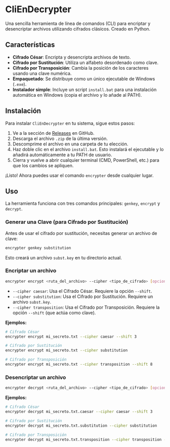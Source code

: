 # CliEnDecrypter

Una sencilla herramienta de línea de comandos (CLI) para encriptar y desencriptar archivos utilizando cifrados clásicos. Creado en Python.

## Características

- **Cifrado César**: Encripta y desencripta archivos de texto.
- **Cifrado por Sustitución**: Utiliza un alfabeto desordenado como clave.
- **Cifrado por Transposición**: Cambia la posición de los caracteres usando una clave numérica.
- **Empaquetado**: Se distribuye como un único ejecutable de Windows (`.exe`).
- **Instalador simple**: Incluye un script `install.bat` para una instalación automática en Windows (copia el archivo y lo añade al PATH).

## Instalación

Para instalar `CliEnDecrypter` en tu sistema, sigue estos pasos:

1.  Ve a la sección de [Releases](https://github.com/TU_USUARIO/TU_REPOSITORIO/releases) en GitHub.
2.  Descarga el archivo `.zip` de la última versión.
3.  Descomprime el archivo en una carpeta de tu elección.
4.  Haz doble clic en el archivo `install.bat`. Esto instalará el ejecutable y lo añadirá automáticamente a tu PATH de usuario.
5.  Cierra y vuelve a abrir cualquier terminal (CMD, PowerShell, etc.) para que los cambios se apliquen.

¡Listo! Ahora puedes usar el comando `encrypter` desde cualquier lugar.

## Uso

La herramienta funciona con tres comandos principales: `genkey`, `encrypt` y `decrypt`.

### Generar una Clave (para Cifrado por Sustitución)

Antes de usar el cifrado por sustitución, necesitas generar un archivo de clave:

```sh
encrypter genkey substitution
```

Esto creará un archivo `subst.key` en tu directorio actual.

### Encriptar un archivo

```sh
encrypter encrypt <ruta_del_archivo> --cipher <tipo_de_cifrado> [opciones]
```

- `--cipher caesar`: Usa el Cifrado César. Requiere la opción `--shift`.
- `--cipher substitution`: Usa el Cifrado por Sustitución. Requiere un archivo `subst.key`.
- `--cipher transposition`: Usa el Cifrado por Transposición. Requiere la opción `--shift` (que actúa como clave).

**Ejemplos:**
```sh
# Cifrado César
encrypter encrypt mi_secreto.txt --cipher caesar --shift 3

# Cifrado por Sustitución
encrypter encrypt mi_secreto.txt --cipher substitution

# Cifrado por Transposición
encrypter encrypt mi_secreto.txt --cipher transposition --shift 8
```

### Desencriptar un archivo

```sh
encrypter decrypt <ruta_del_archivo> --cipher <tipo_de_cifrado> [opciones]
```

**Ejemplos:**
```sh
# Cifrado César
encrypter decrypt mi_secreto.txt.caesar --cipher caesar --shift 3

# Cifrado por Sustitución
encrypter decrypt mi_secreto.txt.substitution --cipher substitution

# Cifrado por Transposición
encrypter decrypt mi_secreto.txt.transposition --cipher transposition --shift 8
```
